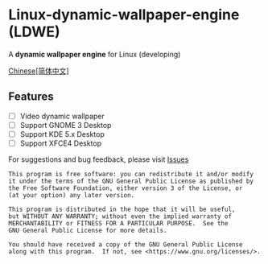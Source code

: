 # Linux-dynamic-wallpaper-engine (LDWE)
A **dynamic wallpaper engine** for Linux (developing)

[Chinese[简体中文]](https://github.com/SMLJerry/linux-dynamic-wallpaper-engine/blob/main/README.zh-hans.md)

## Features

- [ ] Video dynamic wallpaper
- [ ] Support GNOME 3 Desktop
- [ ] Support KDE 5.x Desktop
- [ ] Support XFCE4 Desktop

For suggestions and bug feedback, please visit [Issues](https://github.com/SMLJerry/linux-dynamic-wallpaper-engine/issues)

    This program is free software: you can redistribute it and/or modify
    it under the terms of the GNU General Public License as published by
    the Free Software Foundation, either version 3 of the License, or
    (at your option) any later version.
    
    This program is distributed in the hope that it will be useful,
    but WITHOUT ANY WARRANTY; without even the implied warranty of
    MERCHANTABILITY or FITNESS FOR A PARTICULAR PURPOSE.  See the
    GNU General Public License for more details.
    
    You should have received a copy of the GNU General Public License
    along with this program.  If not, see <https://www.gnu.org/licenses/>.
